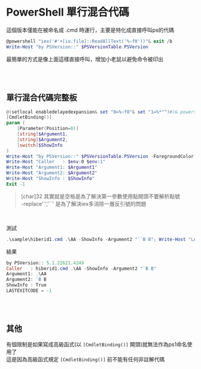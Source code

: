PowerShell 單行混合代碼
===

這個版本僅能在被命名成 .cmd 時運行，主要是特化成直接呼叫ps的代碼

```ps1
@powershell "iex('#'+[io.file]::ReadAllText('%~f0'))"& exit /b
Write-Host "by PSVersion::" $PSVersionTable.PSVersion

```

最簡單的方式是像上面這樣直接呼叫，增加小老鼠以避免命令被印出  

<br><br>

## 單行混合代碼完整板

```ps1
@(setlocal enabledelayedexpansion& set "0=%~f0"& set "1=%*"^)#)& powershell -nop "iex('&{#'+[io.file]::ReadAllText($env:0)+'}'+[char]32+$env:1.replace('`','``'))-ea(1)"& exit /b !errorlevel!
[CmdletBinding()]
param (
    [Parameter(Position=0)]
    [string]$Argument1,
    [string]$Argument2,
    [switch]$ShowInfo
)
Write-Host "by PSVersion::" $PSVersionTable.PSVersion -ForegroundColor DarkGray
Write-Host "Caller   : $env:0 $env:1"
Write-Host "Argument1: $Argument1"
Write-Host "Argument2: $Argument2"
Write-Host "ShowInfo : $ShowInfo"
Exit -1

```

> [char]32 其實就是空格是為了解決第一參數使用點開頭不要解析點號  
> -replace'`','``' 是為了解決iex多消除一層反引號的問題  

<br>

測試

```ps1
.\sample\hiberid1.cmd .\AA -ShowInfo -Argument2 "``B B"; Write-Host "LASTEXITCODE = $LASTEXITCODE" -BackgroundColor DarkGreen
```

結果

```ps1
by PSVersion:: 5.1.22621.4249
Caller   : hiberid1.cmd .\AA -ShowInfo -Argument2 "`B B"
Argument1: .\AA
Argument2: `B B
ShowInfo : True
LASTEXITCODE = -1
```


<br><br>

## 其他

有個限制是如果寫成高級函式(以 `[CmdletBinding()]` 開頭)就無法作為ps1命名使用了  
這是因為高級函式規定 `[CmdletBinding()]` 前不能有任何非註解代碼  

